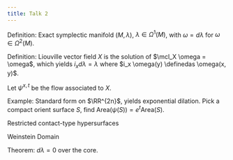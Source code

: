 ```yaml
---
title: Talk 2
---
```


Definition:
Exact symplectic manifold $(M, \lambda)$, $\lambda \in \Omega^1(M)$, with $\omega = d\lambda$ for $\omega \in \Omega^2(M)$.

Definition:
Liouville vector field $X$ is the solution of $\mcl_X \omega = \omega$, which yields $i_x d\lambda = \lambda$ where $i_x \omega(y) \definedas \omega(x, y)$.

Let $\psi^{x, t}$ be the flow associated to $X$.

Example:
Standard form on $\RR^{2n}$, yields exponential dilation.
Pick a compact orient surface $S$, find $\mathrm{Area}(\psi(S)) = e^t \mathrm{Area}(S)$.

Restricted contact-type hypersurfaces

Weinstein Domain


Theorem:
$d \lambda = 0$ over the core.
